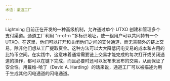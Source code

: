 ```yaml
---
术语：渠道工厂

---
```

Lightning 目前正在开发的一种高级机制，允许通过单个 UTXO 创建和管理多个支付渠道。通道工厂利用 "n-of-n "多标识地址，使一组用户可以共同持有一个UTXO。在这里，他们可以打开和关闭他们之间的支付通道，而无需额外的链上交易，除非他们想从工厂提取资金。这种方法可以大大降低闪电交易的成本和占用的比特币空间。在实践中，这意味着通常需要链上交易才能完成的每次打开或关闭通道的操作，都可以在链下完成，而且必要时还可以发布未发布的交易，从而保证了安全性。用戴维-哈丁（David A. Harding）的话来说，通道工厂可以被描述为用于生成其他闪电通道的闪电通道。